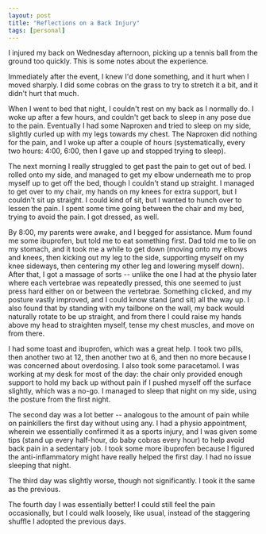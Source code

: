 ```yaml
---
layout: post
title: "Reflections on a Back Injury"
tags: [personal]
---
```


I injured my back on Wednesday afternoon, picking up a tennis ball from the ground too quickly. This is some notes about the experience.

Immediately after the event, I knew I'd done something, and it hurt when I moved sharply. I did some cobras on the grass to try to stretch it a bit, and it didn't hurt that much.

When I went to bed that night, I couldn't rest on my back as I normally do. I woke up after a few hours, and couldn't get back to sleep in any pose due to the pain. Eventually I had some Naproxen and tried to sleep on my side, slightly curled up with my legs towards my chest. The Naproxen did nothing for the pain, and I woke up after a couple of hours (systematically, every two hours: 4:00, 6:00, then I gave up and stopped trying to sleep).

The next morning I really struggled to get past the pain to get out of bed. I rolled onto my side, and managed to get my elbow underneath me to prop myself up to get off the bed, though I couldn't stand up straight. I managed to get over to my chair, my hands on my knees for extra support, but I couldn't sit up straight. I could kind of sit, but I wanted to hunch over to lessen the pain. I spent some time going between the chair and my bed, trying to avoid the pain. I got dressed, as well.

By 8:00, my parents were awake, and I begged for assistance. Mum found me some ibuprofen, but told me to eat something first. Dad told me to lie on my stomach, and it took me a while to get down (moving onto my elbows and knees, then kicking out my leg to the side, supporting myself on my knee sideways, then centering my other leg and lowering myself down). After that, I got a massage of sorts -- unlike the one I had at the physio later where each vertebrae was repeatedly pressed, this one seemed to just press hard either on or between the vertebrae. Something clicked, and my posture vastly improved, and I could know stand (and sit) all the way up. I also found that by standing with my tailbone on the wall, my back would naturally rotate to be up straight, and from there I could raise my hands above my head to straighten myself, tense my chest muscles, and move on from there.

I had some toast and ibuprofen, which was a great help. I took two pills, then another two at 12, then another two at 6, and then no more because I was concerned about overdosing. I also took some paracetamol. I was working at my desk for most of the day: the chair only provided enough support to hold my back up without pain if I pushed myself off the surface slightly, which was a no-go. I managed to sleep that night on my side, using the posture from the first night.

The second day was a lot better -- analogous to the amount of pain while on painkillers the first day without using any. I had a physio appointment, wherein we essentially confirmed it as a sports injury, and I was given some tips (stand up every half-hour, do baby cobras every hour) to help avoid back pain in a sedentary job. I took some more ibuprofen because I figured the anti-inflammatory might have really helped the first day. I had no issue sleeping that night.

The third day was slightly worse, though not significantly. I took it the same as the previous.

The fourth day I was essentially better! I could still feel the pain occasionally, but I could walk loosely, like usual, instead of the staggering shuffle I adopted the previous days.
